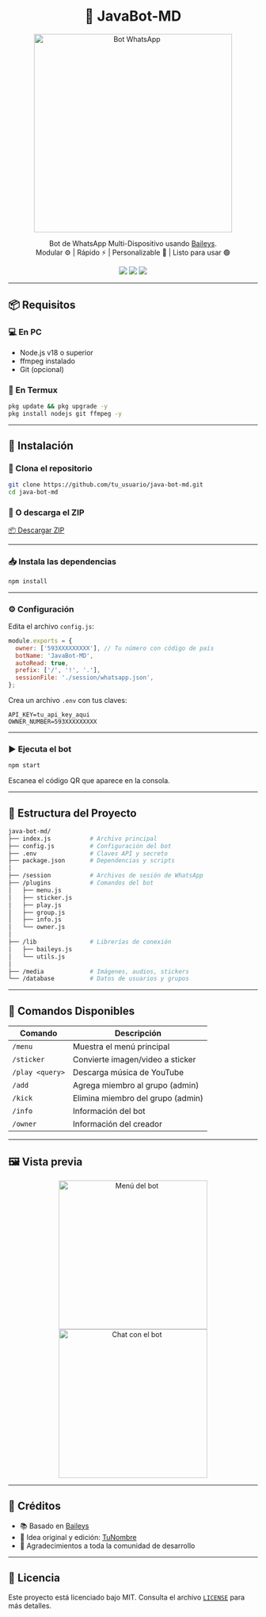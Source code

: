 
<h1 align="center">🤖 JavaBot-MD</h1>

<p align="center">
  <img src="https://encrypted-tbn0.gstatic.com/images?q=tbn:ANd9GcSUr6yPjuRueTqK4DQZDOMlKybWtmuIgWNZ9w&s" width="400" alt="Bot WhatsApp" />
</p>

<p align="center">
  Bot de WhatsApp Multi-Dispositivo usando <a href="https://github.com/WhiskeySockets/Baileys">Baileys</a>.<br>
  Modular ⚙️ | Rápido ⚡ | Personalizable 🎨 | Listo para usar 🟢
</p>

<p align="center">
  <a href="#"><img src="https://img.shields.io/github/license/JAVIER10733/java-bot-md?style=flat-square" /></a>
  <a href="#"><img src="https://img.shields.io/github/stars/JAVIER10733/java-bot-md?style=flat-square" /></a>
  <a href="#"><img src="https://img.shields.io/github/forks/tu_usuario/java-bot-md?style=flat-square" /></a>
</p>

---

## 📦 Requisitos

### 💻 En PC
- Node.js v18 o superior
- ffmpeg instalado
- Git (opcional)

### 📱 En Termux
```bash
pkg update && pkg upgrade -y
pkg install nodejs git ffmpeg -y
```

---

## 🚀 Instalación

### 🔁 Clona el repositorio
```bash
git clone https://github.com/tu_usuario/java-bot-md.git
cd java-bot-md
```

### 📁 O descarga el ZIP
[📦 Descargar ZIP](https://github.com/tu_usuario/java-bot-md/archive/refs/heads/main.zip)

---

### 📥 Instala las dependencias
```bash
npm install
```

---

### ⚙️ Configuración

Edita el archivo `config.js`:
```js
module.exports = {
  owner: ['593XXXXXXXXX'], // Tu número con código de país
  botName: 'JavaBot-MD',
  autoRead: true,
  prefix: ['/', '!', '.'],
  sessionFile: './session/whatsapp.json',
};
```

Crea un archivo `.env` con tus claves:
```
API_KEY=tu_api_key_aqui
OWNER_NUMBER=593XXXXXXXXX
```

---

### ▶️ Ejecuta el bot
```bash
npm start
```

Escanea el código QR que aparece en la consola.

---

## 📂 Estructura del Proyecto

```bash
java-bot-md/
├── index.js           # Archivo principal
├── config.js          # Configuración del bot
├── .env               # Claves API y secreto
├── package.json       # Dependencias y scripts
│
├── /session           # Archivos de sesión de WhatsApp
├── /plugins           # Comandos del bot
│   ├── menu.js
│   ├── sticker.js
│   ├── play.js
│   ├── group.js
│   ├── info.js
│   └── owner.js
│
├── /lib               # Librerías de conexión
│   ├── baileys.js
│   └── utils.js
│
├── /media             # Imágenes, audios, stickers
└── /database          # Datos de usuarios y grupos
```

---

## 🧩 Comandos Disponibles

| Comando        | Descripción                          |
|----------------|--------------------------------------|
| `/menu`        | Muestra el menú principal            |
| `/sticker`     | Convierte imagen/video a sticker     |
| `/play <query>`| Descarga música de YouTube           |
| `/add`         | Agrega miembro al grupo (admin)      |
| `/kick`        | Elimina miembro del grupo (admin)    |
| `/info`        | Información del bot                  |
| `/owner`       | Información del creador              |

---

## 🖼️ Vista previa

<p align="center">
  <img src="https://i.ibb.co/YZBjHy3/demo-menu.png" width="300" alt="Menú del bot" />
  <img src="https://i.ibb.co/KjF2J6K/demo-chat.png" width="300" alt="Chat con el bot" />
</p>

---

## 👤 Créditos

- 📚 Basado en [Baileys](https://github.com/WhiskeySockets/Baileys)
- 🧠 Idea original y edición: [TuNombre](https://github.com/tu_usuario)
- 💙 Agradecimientos a toda la comunidad de desarrollo

---

## 📄 Licencia

Este proyecto está licenciado bajo MIT. Consulta el archivo [`LICENSE`](./LICENSE) para más detalles.
